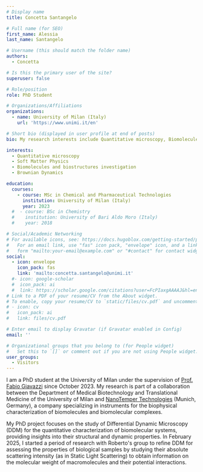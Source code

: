 ```yaml
---
# Display name
title: Concetta Santangelo

# Full name (for SEO)
first_name: Alessia
last_name: Santangelo

# Username (this should match the folder name)
authors:
  - Concetta

# Is this the primary user of the site?
superuser: false

# Role/position
role: PhD Student

# Organizations/Affiliations
organizations:
  - name: University of Milan (Italy)
    url: 'https://www.unimi.it/en'

# Short bio (displayed in user profile at end of posts)
bio: My research interests include Quantitative microscopy, Biomolecules and biostructures investigation \& Brownian Dynamics.

interests:
  - Quantitative microscopy
  - Soft Matter Physics
  - Biomolecules and biostructures investigation
  - Brownian Dynamics

education:
  courses:
    - course: MSc in Chemical and Pharmaceutical Technologies
      institution: University of Milan (Italy)
      year: 2023
  #  - course: BSc in Chemistry
  #    institution: University of Bari Aldo Moro (Italy)
  #    year: 2018

# Social/Academic Networking
# For available icons, see: https://docs.hugoblox.com/getting-started/page-builder/#icons
#   For an email link, use "fas" icon pack, "envelope" icon, and a link in the
#   form "mailto:your-email@example.com" or "#contact" for contact widget.
social:
  - icon: envelope
    icon_pack: fas
    link: 'mailto:concetta.santangelo@unimi.it'
  #- icon: google-scholar
  #  icon_pack: ai
  #  link: https://scholar.google.com/citations?user=FcPIaxgAAAAJ&hl=en&oi=ao
# Link to a PDF of your resume/CV from the About widget.
# To enable, copy your resume/CV to `static/files/cv.pdf` and uncomment the lines below.
# - icon: cv
#   icon_pack: ai
#   link: files/cv.pdf

# Enter email to display Gravatar (if Gravatar enabled in Config)
email: ''

# Organizational groups that you belong to (for People widget)
#   Set this to `[]` or comment out if you are not using People widget.
user_groups:
  - Visitors
---
```

I am a PhD student at the University of Milan under the supervision of [Prof. Fabio Giavazzi](https://www.unimi.it/en/ugov/person/fabio-giavazzi) since October 2023. My research is part of a collaboration between the Department of Medical Biotechnology and Translational Medicine of the University of Milan and [NanoTemper Technologies](https://nanotempertech.com/) (Munich, Germany), a company specializing in instruments for the biophysical characterization of biomolecules and biomolecular complexes.

My PhD project focuses on the study of Differential Dynamic Microscopy (DDM) for the quantitative characterization of biomolecular systems, providing insights into their structural and dynamic properties. In February 2025, I started a period of research with Roberto's group to refine DDM for assessing the properties of biological samples by studying their absolute scattering intensity (as in Static Light Scattering) to obtain information on the molecular weight of macromolecules and their potential interactions.
